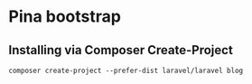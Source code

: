 # Pina bootstrap

## Installing via Composer Create-Project

```
composer create-project --prefer-dist laravel/laravel blog
```
